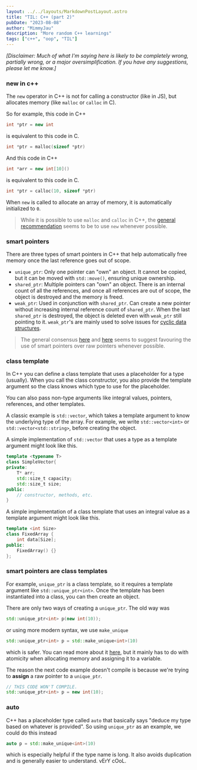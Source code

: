 ```yaml
---
layout: ../../layouts/MarkdownPostLayout.astro
title: "TIL: C++ (part 2)"
pubDate: "2023-08-08"
author: "MimmyJau"
description: "More random C++ learnings"
tags: ["c++", "oop", "TIL"]
---
```


*\[Disclaimer: Much of what I'm saying here is likely to be completely wrong, partially wrong, or a major oversimplification. If you have any suggestions, please let me know.\]*

### new in c++
The `new` operator in C++ is not for calling a constructor (like in JS), but allocates memory (like `malloc` or `calloc` in C). 

So for example, this code in C++
``` cpp
int *ptr = new int
```
is equivalent to this code in C.
``` c
int *ptr = malloc(sizeof *ptr)
```

And this code in C++
``` cpp
int *arr = new int[10]()
```
is equivalent to this code in C.
``` c
int *ptr = calloc(10, sizeof *ptr)
```

When `new` is called to allocate an array of memory, it is automatically initialized to `0`. 

> While it is possible to use `malloc` and `calloc` in C++, the [general recommendation](https://stackoverflow.com/a/184540) seems to be to use `new` whenever possible. 

### smart pointers

There are three types of smart pointers in C++ that help automatically free memory once the last reference goes out of scope.
- `unique_ptr`: Only one pointer can "own" an object. It cannot be copied, but it can be moved with `std::move()`, ensuring unique ownership. 
- `shared_ptr`: Multiple pointers can "own" an object. There is an internal count of all the references, and once all references are out of scope, the object is destroyed and the memory is freed.
- `weak_ptr`: Used in conjunction with `shared_ptr`. Can create a new pointer without increasing internal reference count of `shared_ptr`. When the last `shared_ptr` is destroyed, the object is deleted even with `weak_ptr` still pointing to it. `weak_ptr`'s are mainly used to solve issues for [cyclic data structures](https://stackoverflow.com/a/7473652/).

> The general consensus [here](https://stackoverflow.com/a/106614) and [here](https://stackoverflow.com/q/25705417) seems to suggest favouring the use of smart pointers over raw pointers whenever possible.

### class template

In C++ you can define a class template that uses a placeholder for a type (usually). When you call the class constructor, you also provide the template argument so the class knows which type to use for the placeholder. 

You can also pass non-type arguments like integral values, pointers, references, and other templates. 

A classic example is `std::vector`, which takes a template argument to know the underlying type of the array. For example, we write `std::vector<int>` or `std::vector<std::string>`, before creating the object. 

A simple implementation of `std::vector` that uses a type as a template argument might look like this.
```cpp
template <typename T>
class SimpleVector{
private:
    T* arr;
    std::size_t capacity;
    std::size_t size;
public:
    // constructor, methods, etc.
}
```

A simple implementation of a class template that uses an integral value as a template argument might look like this.
```cpp
template <int Size>
class FixedArray {
    int data[Size];
public:
    FixedArray() {}
};
```

### smart pointers are class templates

For example, `unique_ptr` is a class template, so it requires a template argument like `std::unique_ptr<int>`. Once the template has been instantiated into a class, you can then create an object. 

There are only two ways of creating a `unique_ptr`. The old way was
``` cpp
std::unique_ptr<int> p(new int(10));
```
or using more modern syntax, we use `make_unique`
``` cpp
std::unique_ptr<int> p = std::make_unique<int>(10)
```
which is safer. You can read more about it [here](https://stackoverflow.com/q/37514509), but it mainly has to do with atomicity when allocating memory and assigning it to a variable.

The reason the next code example doesn't compile is because we're trying to **assign** a raw pointer to a `unique_ptr`. 
```cpp
// THIS CODE WON'T COMPILE.
std::unique_ptr<int> p = new int(10);
```

### auto
C++ has a placeholder type called `auto` that basically says "deduce my type based on whatever is provided". So using `unique_ptr` as an example, we could do this instead
``` cpp
auto p = std::make_unique<int>(10)
```
which is especially helpful if the type name is long. It also avoids duplication and is generally easier to understand. vErY cOoL.
